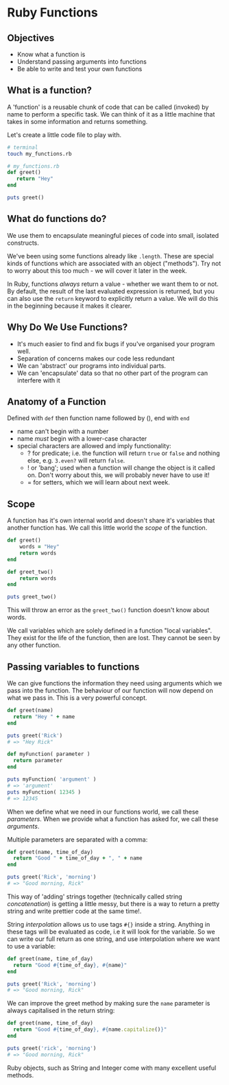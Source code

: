 # Ruby Functions

## Objectives

- Know what a function is
- Understand passing arguments into functions
- Be able to write and test your own functions

## What is a function?

A 'function' is a reusable chunk of code that can be called (invoked) by name to perform a specific task. We can think of it as a little machine that takes in some information and returns something.

Let's create a little code file to play with.

```bash
# terminal
touch my_functions.rb
```

```ruby
# my_functions.rb
def greet()
   return "Hey"
end

puts greet()
```

## What do functions do?

We use them to encapsulate meaningful pieces of code into small, isolated constructs.

We've been using some functions already like `.length`. These are special kinds of functions which are associated with an object ("methods"). Try not to worry about this too much - we will cover it later in the week.

In Ruby, functions *always* return a value - whether we want them to or not.  By default, the result of the last evaluated expression is returned, but you can also use the `return` keyword to explicitly return a value. We will do this in the beginning because it makes it clearer.

## Why Do We Use Functions?

* It's much easier to find and fix bugs if you've organised your program well.
* Separation of concerns makes our code less redundant
* We can 'abstract' our programs into individual parts.
* We can 'encapsulate' data so that no other part of the program can interfere with it

## Anatomy of a Function

Defined with `def` then function name followed by (), end with `end`

- name can't begin with a number
- name *must* begin with a lower-case character
- special characters are allowed and imply functionality:
  - ? for predicate; i.e. the function will return `true` or `false` and nothing else, e.g. `3.even?` will return `false`.
  - ! or 'bang'; used when a function will change the object is it called on. Don't worry about this, we will probably never have to use it!
  - = for setters, which we will learn about next week.

## Scope

A function has it's own internal world and doesn't share it's variables that another function has. We call this little world the _scope_ of the function.

```ruby
def greet()
	words = "Hey"
	return words
end

def greet_two()
	return words
end

puts greet_two()
```

This will throw an error as the `greet_two()` function doesn't know about words.

We call variables which are solely defined in a function "local variables". They exist for the life of the function, then are lost. They cannot be seen by any other function.

## Passing variables to functions

We can give functions the information they need using arguments which we pass into the function.  The behaviour of our function will now depend on what we pass in.  This is a very powerful concept.

```ruby
def greet(name)
  return "Hey " + name
end

puts greet('Rick')
# => "Hey Rick"

def myFunction( parameter )
  return parameter
end

puts myFunction( 'argument' )
# => 'argument'
puts myFunction( 12345 )
# => 12345
```

When we define what we need in our functions world, we call these _parameters_. When we provide what a function has asked for, we call these _arguments_.

Multiple parameters are separated with a comma:

```ruby
def greet(name, time_of_day)
  return "Good " + time_of_day + ", " + name
end

puts greet('Rick', 'morning')
# => "Good morning, Rick"
```

This way of 'adding' strings together (technically called string _concatenation_) is getting a little messy, but there is a way to return a pretty string and write prettier code at the same time!.

String _interpolation_ allows us to use tags `#{}` inside a string.  Anything in these tags will be evaluated as code, i.e it will look for the variable. So we can write our full return as one string, and use interpolation where we want to use a variable:

```ruby
def greet(name, time_of_day)
  return "Good #{time_of_day}, #{name}"
end

puts greet('Rick', 'morning')
# => "Good morning, Rick"
```

We can improve the greet method by making sure the `name` parameter is always capitalised in the return string:

```ruby
def greet(name, time_of_day)
  return "Good #{time_of_day}, #{name.capitalize()}"
end

puts greet('rick', 'morning')
# => "Good morning, Rick"
```

Ruby objects, such as String and Integer come with many excellent useful methods.
